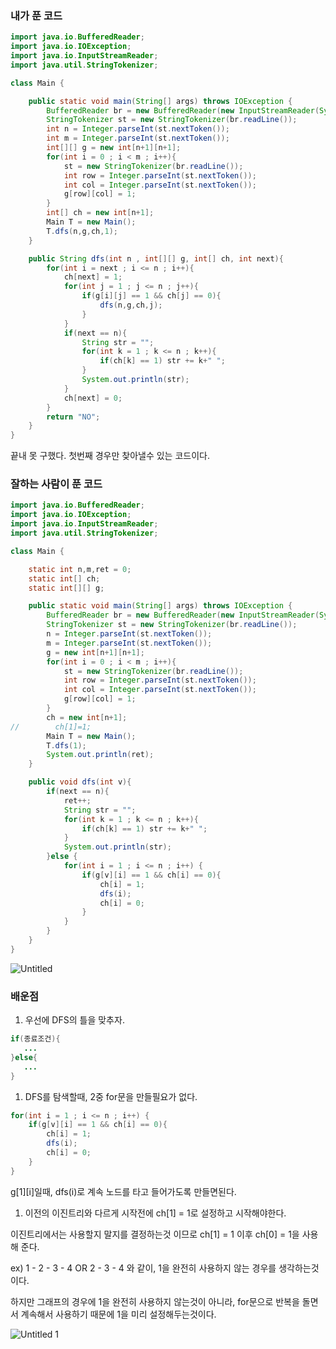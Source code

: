 ### 내가 푼 코드

```java
import java.io.BufferedReader;
import java.io.IOException;
import java.io.InputStreamReader;
import java.util.StringTokenizer;

class Main {

    public static void main(String[] args) throws IOException {
        BufferedReader br = new BufferedReader(new InputStreamReader(System.in));
        StringTokenizer st = new StringTokenizer(br.readLine());
        int n = Integer.parseInt(st.nextToken());
        int m = Integer.parseInt(st.nextToken());
        int[][] g = new int[n+1][n+1];
        for(int i = 0 ; i < m ; i++){
            st = new StringTokenizer(br.readLine());
            int row = Integer.parseInt(st.nextToken());
            int col = Integer.parseInt(st.nextToken());
            g[row][col] = 1;
        }
        int[] ch = new int[n+1];
        Main T = new Main();
        T.dfs(n,g,ch,1);
    }

    public String dfs(int n , int[][] g, int[] ch, int next){
        for(int i = next ; i <= n ; i++){
            ch[next] = 1;
            for(int j = 1 ; j <= n ; j++){
                if(g[i][j] == 1 && ch[j] == 0){
                    dfs(n,g,ch,j);
                }
            }
            if(next == n){
                String str = "";
                for(int k = 1 ; k <= n ; k++){
                    if(ch[k] == 1) str += k+" ";
                }
                System.out.println(str);
            }
            ch[next] = 0;
        }
        return "NO";
    }
}
```

끝내 못 구했다. 첫번째 경우만 찾아낼수 있는 코드이다.

### 잘하는 사람이 푼 코드

```java
import java.io.BufferedReader;
import java.io.IOException;
import java.io.InputStreamReader;
import java.util.StringTokenizer;

class Main {

    static int n,m,ret = 0;
    static int[] ch;
    static int[][] g;

    public static void main(String[] args) throws IOException {
        BufferedReader br = new BufferedReader(new InputStreamReader(System.in));
        StringTokenizer st = new StringTokenizer(br.readLine());
        n = Integer.parseInt(st.nextToken());
        m = Integer.parseInt(st.nextToken());
        g = new int[n+1][n+1];
        for(int i = 0 ; i < m ; i++){
            st = new StringTokenizer(br.readLine());
            int row = Integer.parseInt(st.nextToken());
            int col = Integer.parseInt(st.nextToken());
            g[row][col] = 1;
        }
        ch = new int[n+1];
//        ch[1]=1;
        Main T = new Main();
        T.dfs(1);
        System.out.println(ret);
    }

    public void dfs(int v){
        if(next == n){
            ret++;
            String str = "";
            for(int k = 1 ; k <= n ; k++){
                if(ch[k] == 1) str += k+" ";
            }
            System.out.println(str);
        }else {
            for(int i = 1 ; i <= n ; i++) {
                if(g[v][i] == 1 && ch[i] == 0){
                    ch[i] = 1;
                    dfs(i);
                    ch[i] = 0;
                }
            }
        }
    }
}
```

![Untitled](https://user-images.githubusercontent.com/70310271/216356302-294bba12-6b7f-47e1-bc68-f0dcb104824a.png)

### 배운점

1. 우선에 DFS의 틀을 맞추자.

```java
if(종료조건){
   ...
}else{
   ...
}
```

1. DFS를 탐색할때, 2중 for문을 만들필요가 없다.

```java
for(int i = 1 ; i <= n ; i++) {
    if(g[v][i] == 1 && ch[i] == 0){
        ch[i] = 1;
        dfs(i);
        ch[i] = 0;
    }
}
```

g[1][i]일때, dfs(i)로 계속 노드를 타고 들어가도록 만들면된다.

1. 이전의 이진트리와 다르게 시작전에 ch[1] = 1로 설정하고 시작해야한다.

이진트리에서는 사용할지 말지를 결정하는것 이므로 ch[1] = 1 이후 ch[0] = 1을 사용해 준다.

ex) 1 - 2 - 3 - 4 OR 2 - 3 - 4 와 같이, 1을 완전히 사용하지 않는 경우를 생각하는것이다.

하지만 그래프의 경우에 1을 완전히 사용하지 않는것이 아니라, for문으로 반복을 돌면서 계속해서 사용하기 때문에 1을 미리 설정해두는것이다.

![Untitled 1](https://user-images.githubusercontent.com/70310271/216356381-cb943c5c-19c8-4e48-bfec-e46b7c4eb2c1.png)
